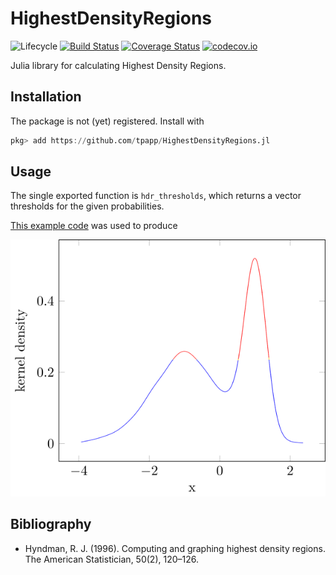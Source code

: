 # HighestDensityRegions

![Lifecycle](https://img.shields.io/badge/lifecycle-experimental-orange.svg)
[![Build Status](https://travis-ci.org/tpapp/HighestDensityRegions.jl.svg?branch=master)](https://travis-ci.org/tpapp/HighestDensityRegions.jl)
[![Coverage Status](https://coveralls.io/repos/tpapp/HighestDensityRegions.jl/badge.svg?branch=master&service=github)](https://coveralls.io/github/tpapp/HighestDensityRegions.jl?branch=master)
[![codecov.io](http://codecov.io/github/tpapp/HighestDensityRegions.jl/coverage.svg?branch=master)](http://codecov.io/github/tpapp/HighestDensityRegions.jl?branch=master)

Julia library for calculating Highest Density Regions.

## Installation

The package is not (yet) registered. Install with

```julia
pkg> add https://github.com/tpapp/HighestDensityRegions.jl
```

## Usage

The single exported function is `hdr_thresholds`, which returns a vector thresholds for the given probabilities.

[This example code](examples/1d-density.jl) was used to produce

![examples/1d-density.svg](examples/1d-density.svg)

## Bibliography

- Hyndman, R. J. (1996). Computing and graphing highest density regions. The American Statistician, 50(2), 120–126.
